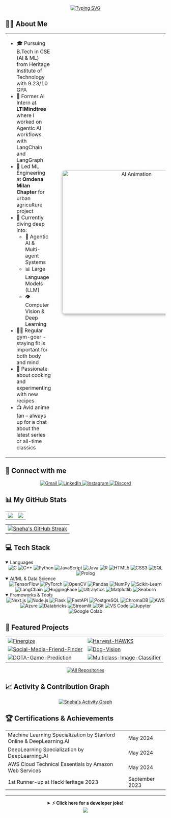 <div align="center">
  <a href="https://git.io/typing-svg"><img src="https://readme-typing-svg.herokuapp.com?font=Fira+Code&weight=600&size=35&pause=1000&color=9D6EFF&center=true&vCenter=true&random=false&width=600&height=70&lines=Hello+I'm+Sneha+Mahata!+✨;🤖+AI+%26+ML+Enthusiast;🧠+Deep+Learning+Researcher;🚀+ML+Developer" alt="Typing SVG" /></a>
</div>

## 👩‍💻 About Me

<table>
  <tr>
    <td width="60%">
      <ul>
        <li>🎓 Pursuing B.Tech in CSE (AI & ML) from Heritage Institute of Technology with 9.23/10 GPA</li>
        <li>💼 Former AI Intern at <b>LTIMindtree</b> where I worked on Agentic AI workflows with LangChain and LangGraph</li>
        <li>🌱 Led ML Engineering at <b>Omdena Milan Chapter</b> for urban agriculture project</li>
        <li>🚀 Currently diving deep into:
          <ul>
            <li>🤖 Agentic AI & Multi-agent Systems</li>
            <li>📊 Large Language Models (LLM)</li>
            <li>👁 Computer Vision & Deep Learning</li>
          </ul>
        </li>
        <li>🏋‍♀ Regular gym-goer - staying fit is important for both body and mind</li>
        <li>🍳 Passionate about cooking and experimenting with new recipes</li>
        <li>📺 Avid anime fan – always up for a chat about the latest series or all-time classics</li>
      </ul>
    </td>
    <td width="40%" align="center">
      <img src="https://media.tenor.com/7rp7aAKf52cAAAAi/ai-grok.gif" alt="AI Animation" width="450px" height="450px" style="border-radius: 10px; margin: 20px; box-shadow: 0 4px 8px rgba(0, 0, 0, 0.3);" />
      <div align="right">
        <img src="https://komarev.com/ghpvc/?username=Sneha-Mahata&style=flat-square&color=blueviolet" alt="Profile views" />
      </div>
    </td>
  </tr>
</table>

## 🔗 Connect with me

<div align="center">
  <a href="mailto:mahatasneha4@gmail.com">
    <img src="https://img.shields.io/badge/Gmail-D14836?style=for-the-badge&logo=gmail&logoColor=white" alt="Gmail" />
  </a>
  <a href="https://linkedin.com/in/sneha-mahata-bba249255" target="_blank">
    <img src="https://img.shields.io/badge/LinkedIn-0077B5?style=for-the-badge&logo=linkedin&logoColor=white" alt="LinkedIn" />
  </a>
  <a href="https://www.instagram.com/_.sne_______ha._/" target="_blank">
    <img src="https://img.shields.io/badge/Instagram-E4405F?style=for-the-badge&logo=instagram&logoColor=white" alt="Instagram" />
  </a>
  <a href="https://discordapp.com/users/sneha5834" target="_blank">
    <img src="https://img.shields.io/badge/Discord-7289DA?style=for-the-badge&logo=discord&logoColor=white" alt="Discord" />
  </a>
</div>

## 📊 My GitHub Stats

<div align="center">
  <table border="0" cellspacing="0" cellpadding="0">
    <tr>
      <td width="50%">
        <a href="https://github.com/Sneha-Mahata">
          <img src="https://github-readme-stats-git-masterrstaa-rickstaa.vercel.app/api?username=Sneha-Mahata&show_icons=true&theme=tokyonight&hide_border=true&count_private=true" />
        </a>
      </td>
      <td width="50%">
        <a href="https://github.com/Sneha-Mahata">
          <img src="https://github-readme-stats-git-masterrstaa-rickstaa.vercel.app/api/top-langs/?username=Sneha-Mahata&theme=tokyonight&hide_border=true&layout=compact&langs_count=6" />
        </a>
      </td>
    </tr>
  </table>
</div>

<div align="center">
  <table border="0" cellspacing="0" cellpadding="0" width="100%">
    <tr>
      <td align="center">
        <a href="https://git.io/streak-stats">
          <img src="https://github-readme-streak-stats-eight.vercel.app/?user=Sneha-Mahata&theme=tokyonight&hide_border=true&background=0D1117&stroke=9645F4&ring=9A3B9C&fire=F94A9A&currStreakNum=FFFFFF&sideNums=9A3B9C&currStreakLabel=F94A9A&sideLabels=9A3B9C&dates=A1A1AA" alt="Sneha's GitHub Streak"/>
        </a>
      </td>
    </tr>
  </table>
</div>

## 💻 Tech Stack

<details open>
<summary>Languages</summary>
<div align="center">
  <img src="https://img.shields.io/badge/C-00599C?style=for-the-badge&logo=c&logoColor=white" alt="C"/>
  <img src="https://img.shields.io/badge/C%2B%2B-00599C?style=for-the-badge&logo=c%2B%2B&logoColor=white" alt="C++"/>
  <img src="https://img.shields.io/badge/Python-3776AB?style=for-the-badge&logo=python&logoColor=white" alt="Python"/>
  <img src="https://img.shields.io/badge/JavaScript-F7DF1E?style=for-the-badge&logo=javascript&logoColor=black" alt="JavaScript"/>
  <img src="https://img.shields.io/badge/Java-ED8B00?style=for-the-badge&logo=openjdk&logoColor=white" alt="Java"/>
  <img src="https://img.shields.io/badge/R-276DC3?style=for-the-badge&logo=r&logoColor=white" alt="R"/>
  <img src="https://img.shields.io/badge/HTML5-E34F26?style=for-the-badge&logo=html5&logoColor=white" alt="HTML5"/>
  <img src="https://img.shields.io/badge/CSS3-1572B6?style=for-the-badge&logo=css3&logoColor=white" alt="CSS3"/>
  <img src="https://img.shields.io/badge/SQL-4479A1?style=for-the-badge&logo=postgresql&logoColor=white" alt="SQL"/>
  <img src="https://img.shields.io/badge/Prolog-FF5722?style=for-the-badge&logo=prolog&logoColor=white" alt="Prolog"/>
</div>
</details>

<details open>
<summary>AI/ML & Data Science</summary>
<div align="center">
  <img src="https://img.shields.io/badge/TensorFlow-FF6F00?style=for-the-badge&logo=tensorflow&logoColor=white" alt="TensorFlow"/>
  <img src="https://img.shields.io/badge/PyTorch-EE4C2C?style=for-the-badge&logo=pytorch&logoColor=white" alt="PyTorch"/>
  <img src="https://img.shields.io/badge/OpenCV-5C3EE8?style=for-the-badge&logo=opencv&logoColor=white" alt="OpenCV"/>
  <img src="https://img.shields.io/badge/Pandas-150458?style=for-the-badge&logo=pandas&logoColor=white" alt="Pandas"/>
  <img src="https://img.shields.io/badge/NumPy-013243?style=for-the-badge&logo=numpy&logoColor=white" alt="NumPy"/>
  <img src="https://img.shields.io/badge/Scikit_Learn-F7931E?style=for-the-badge&logo=scikit-learn&logoColor=white" alt="Scikit-Learn"/>
  <img src="https://img.shields.io/badge/LangChain-3CB371?style=for-the-badge&logo=chainlink&logoColor=white" alt="LangChain"/>
  <img src="https://img.shields.io/badge/HuggingFace-FFD700?style=for-the-badge&logo=huggingface&logoColor=black" alt="HuggingFace"/>
  <img src="https://img.shields.io/badge/Ultralytics-009688?style=for-the-badge&logo=yolo&logoColor=white" alt="Ultralytics"/>
  <img src="https://img.shields.io/badge/Matplotlib-11557c?style=for-the-badge&logo=matplotlib&logoColor=white" alt="Matplotlib"/>
  <img src="https://img.shields.io/badge/Seaborn-4EAE4E?style=for-the-badge&logo=seaborn&logoColor=white" alt="Seaborn"/>
</div>
</details>

<details open>
<summary>Frameworks & Tools</summary>
<div align="center">
  <img src="https://img.shields.io/badge/Next.js-000000?style=for-the-badge&logo=next.js&logoColor=white" alt="Next.js"/>
  <img src="https://img.shields.io/badge/Node.js-339933?style=for-the-badge&logo=node.js&logoColor=white" alt="Node.js"/>
  <img src="https://img.shields.io/badge/Flask-000000?style=for-the-badge&logo=flask&logoColor=white" alt="Flask"/>
  <img src="https://img.shields.io/badge/FastAPI-009688?style=for-the-badge&logo=fastapi&logoColor=white" alt="FastAPI"/>
  <img src="https://img.shields.io/badge/PostgreSQL-316192?style=for-the-badge&logo=postgresql&logoColor=white" alt="PostgreSQL"/>
  <img src="https://img.shields.io/badge/ChromaDB-8A2BE2?style=for-the-badge&logo=chroma&logoColor=white" alt="ChromaDB"/>
  <img src="https://img.shields.io/badge/AWS-232F3E?style=for-the-badge&logo=amazon-aws&logoColor=white" alt="AWS"/>
  <img src="https://img.shields.io/badge/Azure-0078D4?style=for-the-badge&logo=microsoftazure&logoColor=white" alt="Azure"/>
  <img src="https://img.shields.io/badge/Databricks-FF3621?style=for-the-badge&logo=databricks&logoColor=white" alt="Databricks"/>
  <img src="https://img.shields.io/badge/Streamlit-FF4B4B?style=for-the-badge&logo=streamlit&logoColor=white" alt="Streamlit"/>
  <img src="https://img.shields.io/badge/Git-F05032?style=for-the-badge&logo=git&logoColor=white" alt="Git"/>
  <img src="https://img.shields.io/badge/VS_Code-007ACC?style=for-the-badge&logo=visual-studio-code&logoColor=white" alt="VS Code"/>
  <img src="https://img.shields.io/badge/Jupyter-F37626?style=for-the-badge&logo=jupyter&logoColor=white" alt="Jupyter"/>
  <img src="https://img.shields.io/badge/Google_Colab-F9AB00?style=for-the-badge&logo=googlecolab&logoColor=white" alt="Google Colab"/>
</div>
</details>

## 🚀 Featured Projects

<div align="center">
  <table border="0" cellspacing="0" cellpadding="0">
    <tr>
      <td>
        <a href="https://github.com/Arshavi-03/Finergize">
          <img src="https://denvercoder1-github-readme-stats.vercel.app/api/pin/?username=Arshavi-03&repo=Finergize&theme=tokyonight&hide_border=true" alt="Finergize"/>
        </a>
      </td>
      <td>
        <a href="https://github.com/Sneha-Mahata/Harvest-HAWKS">
          <img src="https://denvercoder1-github-readme-stats.vercel.app/api/pin/?username=Sneha-Mahata&repo=Harvest-HAWKS&theme=tokyonight&hide_border=true" alt="Harvest-HAWKS"/>
        </a>
      </td>
    </tr>
    <tr>
      <td>
        <a href="https://github.com/Sneha-Mahata/Social-Media-Friend-Finder">
          <img src="https://denvercoder1-github-readme-stats.vercel.app/api/pin/?username=Sneha-Mahata&repo=Social-Media-Friend-Finder&theme=tokyonight&hide_border=true" alt="Social-Media-Friend-Finder"/>
        </a>
      </td>
      <td>
        <a href="https://github.com/Sneha-Mahata/Dog-Vision">
          <img src="https://denvercoder1-github-readme-stats.vercel.app/api/pin/?username=Sneha-Mahata&repo=Dog-Vision&theme=tokyonight&hide_border=true" alt="Dog-Vision"/>
        </a>
      </td>
    </tr>
    <tr>
      <td>
        <a href="https://github.com/Sneha-Mahata/DOTA-Game-Prediction">
          <img src="https://denvercoder1-github-readme-stats.vercel.app/api/pin/?username=Sneha-Mahata&repo=DOTA-Game-Prediction&theme=tokyonight&hide_border=true" alt="DOTA-Game-Prediction"/>
        </a>
      </td>
      <td>
        <a href="https://github.com/Sneha-Mahata/Multiclass-Image-Classifier">
          <img src="https://denvercoder1-github-readme-stats.vercel.app/api/pin/?username=Sneha-Mahata&repo=Multiclass-Image-Classifier&theme=tokyonight&hide_border=true" alt="Multiclass-Image-Classifier"/>
        </a>
      </td>
    </tr>
  </table>
</div>

<div align="center">
  <a href="https://github.com/Sneha-Mahata?tab=repositories"><img alt="All Repositories" title="All Repositories" src="https://img.shields.io/badge/All%20Repos-8A2BE2?style=for-the-badge&logo=koding&logoColor=white"/></a>
</div>

## 📈 Activity & Contribution Graph

<div align="center">
  <a href="https://github.com/Sneha-Mahata">
    <img alt="Sneha's Activity Graph" src="https://github-readme-activity-graph.vercel.app/graph?username=Sneha-Mahata&theme=tokyo-night&hide_border=true" />
  </a>
</div>

## 🏆 Certifications & Achievements

<div align="center">
  <table>
    <tr>
      <td>Machine Learning Specialization by Stanford Online & DeepLearning.AI</td>
      <td>May 2024</td>
    </tr>
    <tr>
      <td>DeepLearning Specialization by DeepLearning.AI</td>
      <td>May 2024</td>
    </tr>
    <tr>
      <td>AWS Cloud Technical Essentials by Amazon Web Services</td>
      <td>May 2024</td>
    </tr>
    <tr>
      <td>1st Runner-up at HackHeritage 2023</td>
      <td>September 2023</td>
    </tr>
  </table>
</div>

---

<div align="center">
  <details>
    <summary><b>⚡ Click here for a developer joke!</b></summary>
    <br>
    <div align="center">
      <img src="https://readme-jokes.vercel.app/api?theme=tokyonight" alt="Jokes Card" />
    </div>
  </details>
</div>

<div align="center">
    <img src="https://capsule-render.vercel.app/api?type=waving&height=200&text=%20%20Happy%20Coding,%20Stay%20Awesome!%20%20&fontColor=FFFFFF&fontSize=40&animation=twinkling&fontAlign=50&fontAlignY=70&color=gradient&&customColorList=6,24,2,28,30&section=footer">
</div>
